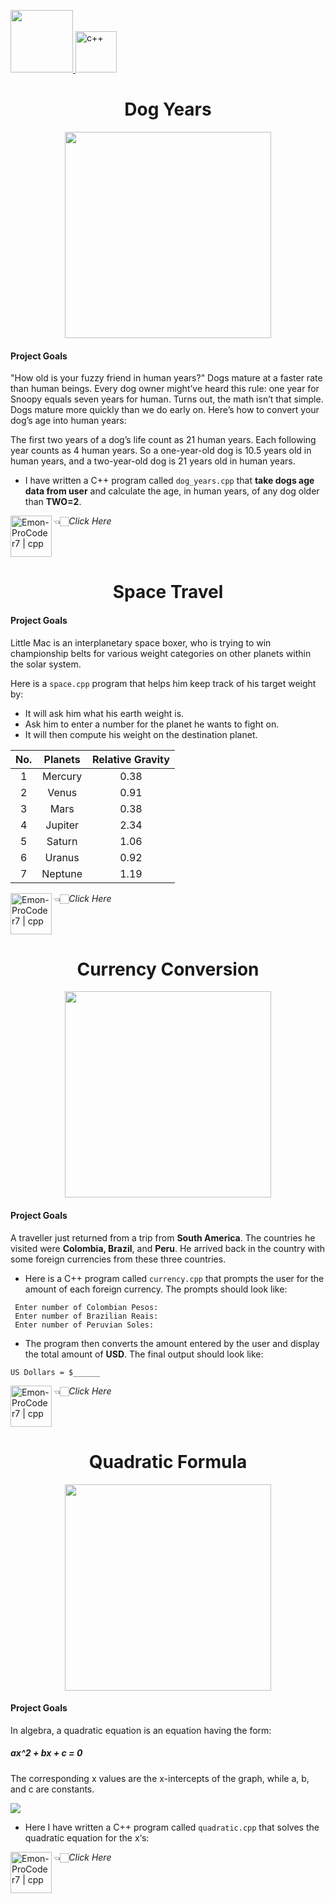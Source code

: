 

<p align=center>   

  <a href="#"><img width = 100px src="https://badges.pufler.dev/visits/Emon-ProCoder7/Data-Driven-Decision-Making-With-Statistics"> <img width = 66px alt="c++" src="https://img.shields.io/badge/C%2B%2B-00599C?style=for-the-badge&logo=c%2B%2B&logoColor=white"/></a>
</p>




<h1 align = 'center'> Dog Years </h1> 

<p align=center> <a href="#"><img width=330px src = "https://content.codecademy.com/courses/learn-cpp/variables/dog.gif"/> </a> </p>

#### Project Goals

"How old is your fuzzy friend in human years?"
Dogs mature at a faster rate than human beings. Every dog owner might’ve heard this rule: one year for Snoopy equals seven years for human. Turns out, the math isn’t that simple. Dogs mature more quickly than we do early on. Here’s how to convert your dog’s age into human years:

The first two years of a dog’s life count as 21 human years. Each following year counts as 4 human years. So a one-year-old dog is 10.5 years old in human years, and a two-year-old dog is 21 years old in human years.

- I have written a C++ program called ``dog_years.cpp`` that **take dogs age data from user** and calculate the age, in human years, of any dog older than **TWO=2**.

👈🏻*Click Here* [<img align="left" alt="Emon-ProCoder7 | cpp" width="66px" src="https://img.shields.io/badge/C%2B%2B-00599C?style=for-the-badge&logo=c%2B%2B&logoColor=white"/>](https://github.com/Emon-ProCoder7/Cpp/blob/main/dog_years.cpp)

<br><br>






<h1 align = 'center'> Space Travel </h1> 



#### Project Goals

Little Mac is an interplanetary space boxer, who is trying to win championship belts for various weight categories on other planets within the solar system.

Here is a ``space.cpp`` program that helps him keep track of his target weight by:

- It will ask him what his earth weight is.
- Ask him to enter a number for the planet he wants to fight on.
- It will then compute his weight on the destination planet.

| No. 	| Planets 	| Relative Gravity 	|
|:---:	|:-------:	|:----------------:	|
|  1  	| Mercury 	|       0.38       	|
|  2  	|  Venus  	|       0.91       	|
|  3  	|   Mars  	|       0.38       	|
|  4  	| Jupiter 	|       2.34       	|
|  5  	|  Saturn 	|       1.06       	|
|  6  	|  Uranus 	|       0.92       	|
|  7  	| Neptune 	|       1.19       	|



👈🏻*Click Here* [<img align="left" alt="Emon-ProCoder7 | cpp" width="66px" src="https://img.shields.io/badge/C%2B%2B-00599C?style=for-the-badge&logo=c%2B%2B&logoColor=white"/>](https://github.com/Emon-ProCoder7/Cpp/blob/main/space.cpp)

<br><br>




<h1 align = 'center'> Currency Conversion </h1> 

<p align=center> <a href="#"><img width=330px src = "https://content.codecademy.com/courses/learn-cpp/variables/piggy-bank.gif"/> </a> </p>

#### Project Goals

A traveller just returned from a trip from **South America**. The countries he visited were **Colombia, Brazil**, and **Peru**. He arrived back in the country with some foreign currencies from these three countries.


- Here is a C++ program called ``currency.cpp`` that prompts the user for the amount of each foreign currency. The prompts should look like:

```
 Enter number of Colombian Pesos:
 Enter number of Brazilian Reais:
 Enter number of Peruvian Soles:
```
 
- The program then converts the amount entered by the user and display the total amount of **USD**. The final output should look like:

``US Dollars = $______``

👈🏻*Click Here* [<img align="left" alt="Emon-ProCoder7 | cpp" width="66px" src="https://img.shields.io/badge/C%2B%2B-00599C?style=for-the-badge&logo=c%2B%2B&logoColor=white"/>](https://github.com/Emon-ProCoder7/Cpp/blob/main/currency.cpp)

<br><br>







<h1 align = 'center'> Quadratic Formula </h1> 

<p align=center> <a href="#"><img width=330px src = "https://content.codecademy.com/courses/learn-cpp/variables/graph.gif"/> </a> </p>


#### Project Goals

In algebra, a quadratic equation is an equation having the form:


#####     *ax^2 + bx + c = 0*

The corresponding x values are the x-intercepts of the graph, while a, b, and c are constants.

<a href=#><img src=https://www.assignmentpoint.com/wp-content/uploads/2017/12/Quadratic-Equation-1-2.jpg /></a>

- Here I have written a C++ program called ``quadratic.cpp`` that solves the quadratic equation for the x‘s:


👈🏻*Click Here* [<img align="left" alt="Emon-ProCoder7 | cpp" width="66px" src="https://img.shields.io/badge/C%2B%2B-00599C?style=for-the-badge&logo=c%2B%2B&logoColor=white"/>](https://github.com/Emon-ProCoder7/Cpp/blob/main/quadratic.cpp)

<br><br>

<br><br>



